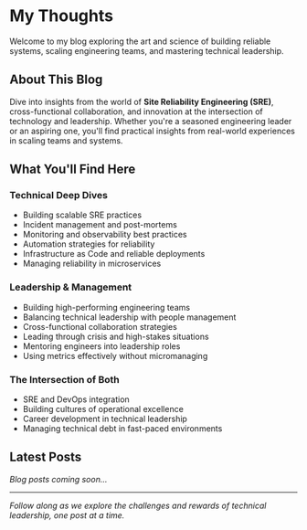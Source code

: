 # My Thoughts

Welcome to my blog exploring the art and science of building reliable systems, scaling engineering teams, and mastering technical leadership.

## About This Blog

Dive into insights from the world of **Site Reliability Engineering (SRE)**, cross-functional collaboration, and innovation at the intersection of technology and leadership. Whether you're a seasoned engineering leader or an aspiring one, you'll find practical insights from real-world experiences in scaling teams and systems.

## What You'll Find Here

### Technical Deep Dives
- Building scalable SRE practices
- Incident management and post-mortems
- Monitoring and observability best practices
- Automation strategies for reliability
- Infrastructure as Code and reliable deployments
- Managing reliability in microservices

### Leadership & Management
- Building high-performing engineering teams
- Balancing technical leadership with people management
- Cross-functional collaboration strategies
- Leading through crisis and high-stakes situations
- Mentoring engineers into leadership roles
- Using metrics effectively without micromanaging

### The Intersection of Both
- SRE and DevOps integration
- Building cultures of operational excellence
- Career development in technical leadership
- Managing technical debt in fast-paced environments

## Latest Posts

*Blog posts coming soon...*

---

*Follow along as we explore the challenges and rewards of technical leadership, one post at a time.*
